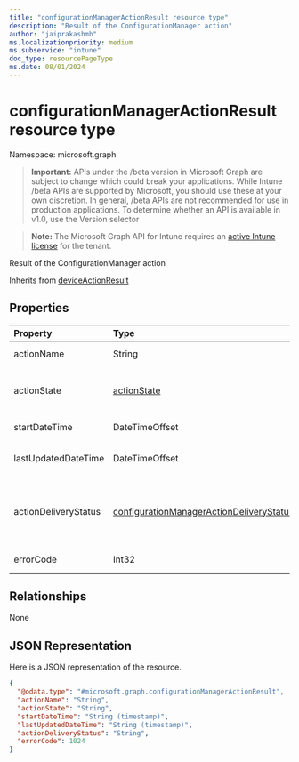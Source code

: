 ```yaml
---
title: "configurationManagerActionResult resource type"
description: "Result of the ConfigurationManager action"
author: "jaiprakashmb"
ms.localizationpriority: medium
ms.subservice: "intune"
doc_type: resourcePageType
ms.date: 08/01/2024
---
```


# configurationManagerActionResult resource type

Namespace: microsoft.graph

> **Important:** APIs under the /beta version in Microsoft Graph are subject to change which could break your applications. While Intune /beta APIs are supported by Microsoft, you should use these at your own discretion. In general, /beta APIs are not recommended for use in production applications. To determine whether an API is available in v1.0, use the Version selector

> **Note:** The Microsoft Graph API for Intune requires an [active Intune license](https://go.microsoft.com/fwlink/?linkid=839381) for the tenant.

Result of the ConfigurationManager action


Inherits from [deviceActionResult](../resources/intune-devices-deviceactionresult.md)

## Properties
|Property|Type|Description|
|:---|:---|:---|
|actionName|String|Action name Inherited from [deviceActionResult](../resources/intune-devices-deviceactionresult.md)|
|actionState|[actionState](../resources/intune-shared-actionstate.md)|State of the action Inherited from [deviceActionResult](../resources/intune-devices-deviceactionresult.md). Possible values are: `none`, `pending`, `canceled`, `active`, `done`, `failed`, `notSupported`.|
|startDateTime|DateTimeOffset|Time the action was initiated Inherited from [deviceActionResult](../resources/intune-devices-deviceactionresult.md)|
|lastUpdatedDateTime|DateTimeOffset|Time the action state was last updated Inherited from [deviceActionResult](../resources/intune-devices-deviceactionresult.md)|
|actionDeliveryStatus|[configurationManagerActionDeliveryStatus](../resources/intune-devices-configurationmanageractiondeliverystatus.md)|State of the action being delivered to on-prem server. Possible values are: `unknown`, `pendingDelivery`, `deliveredToConnectorService`, `failedToDeliverToConnectorService`, `deliveredToOnPremisesServer`.|
|errorCode|Int32|Error code of Configuration Manager action from client|

## Relationships
None

## JSON Representation
Here is a JSON representation of the resource.
<!-- {
  "blockType": "resource",
  "@odata.type": "microsoft.graph.configurationManagerActionResult"
}
-->
``` json
{
  "@odata.type": "#microsoft.graph.configurationManagerActionResult",
  "actionName": "String",
  "actionState": "String",
  "startDateTime": "String (timestamp)",
  "lastUpdatedDateTime": "String (timestamp)",
  "actionDeliveryStatus": "String",
  "errorCode": 1024
}
```